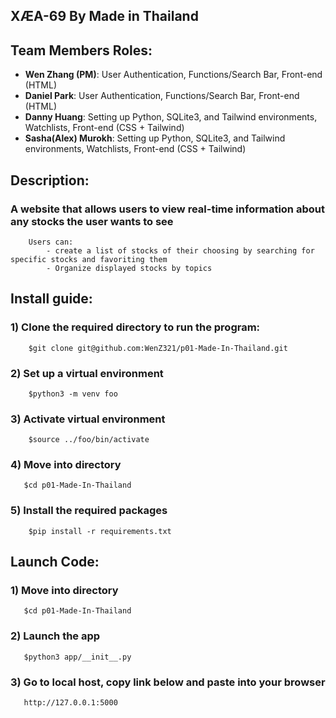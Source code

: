 ## XÆA-69 By Made in Thailand

## Team Members Roles:
- **Wen Zhang (PM)**: User Authentication, Functions/Search Bar, Front-end (HTML)
- **Daniel Park**: User Authentication, Functions/Search Bar, Front-end (HTML)
- **Danny Huang**: Setting up Python, SQLite3, and Tailwind environments, Watchlists, Front-end (CSS + Tailwind)
- **Sasha(Alex) Murokh**: Setting up Python, SQLite3, and Tailwind environments, Watchlists, Front-end (CSS + Tailwind)
## Description:

### A website that allows users to view real-time information about any stocks the user wants to see

```
    Users can:
        - create a list of stocks of their choosing by searching for specific stocks and favoriting them
        - Organize displayed stocks by topics
```

## Install guide:
### 1) Clone the required directory to run the program:
```  
    $git clone git@github.com:WenZ321/p01-Made-In-Thailand.git
```
### 2) Set up a virtual environment 
```
    $python3 -m venv foo
```
### 3) Activate virtual environment
```
    $source ../foo/bin/activate
```
### 4) Move into directory
```
   $cd p01-Made-In-Thailand
```
### 5) Install the required packages
```
    $pip install -r requirements.txt
```
## Launch Code:
### 1) Move into directory
```
   $cd p01-Made-In-Thailand
```
### 2) Launch the app
```   
   $python3 app/__init__.py
```
### 3) Go to local host, copy link below and paste into your browser
```
   http://127.0.0.1:5000
```
